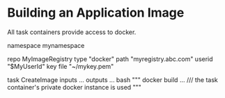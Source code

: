 # Building an Application Image

All task containers provide access to docker.

namespace mynamespace

repo MyImageRegistry type "docker"
    path "myregistry.abc.com"
    userid "$MyUserId" key file "~/mykey.pem"

task CreateImage
    inputs ...
    outputs ...
    bash """
        docker build ...  /// the task container's private docker instance is used
    """


